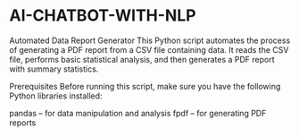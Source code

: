 # AI-CHATBOT-WITH-NLP














Automated Data Report Generator
This Python script automates the process of generating a PDF report from a CSV file containing data. It reads the CSV file, performs basic statistical analysis, and then generates a PDF report with summary statistics.

Prerequisites
Before running this script, make sure you have the following Python libraries installed:

pandas – for data manipulation and analysis
fpdf – for generating PDF reports
